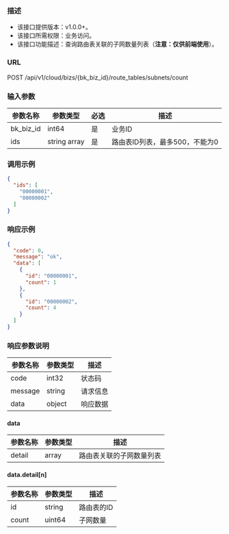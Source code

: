 ### 描述

- 该接口提供版本：v1.0.0+。
- 该接口所需权限：业务访问。
- 该接口功能描述：查询路由表关联的子网数量列表（**注意：仅供前端使用**）。

### URL

POST /api/v1/cloud/bizs/{bk_biz_id}/route_tables/subnets/count

### 输入参数

| 参数名称          | 参数类型         | 必选 | 描述                 |
|---------------|--------------|----|--------------------|
| bk_biz_id     | int64        | 是  | 业务ID               |
| ids           | string array | 是  | 路由表ID列表，最多500，不能为0 |

### 调用示例

```json
{
  "ids": [
    "00000001",
    "00000002"
  ]
}
```

### 响应示例

```json
{
  "code": 0,
  "message": "ok",
  "data": [
    {
      "id": "00000001",
      "count": 1
    },
    {
      "id": "00000002",
      "count": 4
    }
  ]
}
```

### 响应参数说明

| 参数名称    | 参数类型   | 描述   |
|---------|--------|------|
| code    | int32  | 状态码  |
| message | string | 请求信息 |
| data    | object | 响应数据 |

#### data

| 参数名称   | 参数类型  | 描述           |
|--------|-------|--------------|
| detail | array | 路由表关联的子网数量列表 |

#### data.detail[n]

| 参数名称  | 参数类型   | 描述     |
|-------|--------|--------|
| id    | string | 路由表的ID |
| count | uint64 | 子网数量   |
